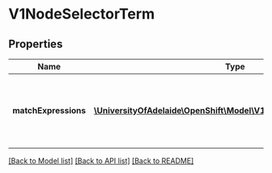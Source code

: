 # V1NodeSelectorTerm

## Properties
Name | Type | Description | Notes
------------ | ------------- | ------------- | -------------
**matchExpressions** | [**\UniversityOfAdelaide\OpenShift\Model\V1NodeSelectorRequirement[]**](V1NodeSelectorRequirement.md) | Required. A list of node selector requirements. The requirements are ANDed. | 

[[Back to Model list]](../README.md#documentation-for-models) [[Back to API list]](../README.md#documentation-for-api-endpoints) [[Back to README]](../README.md)


